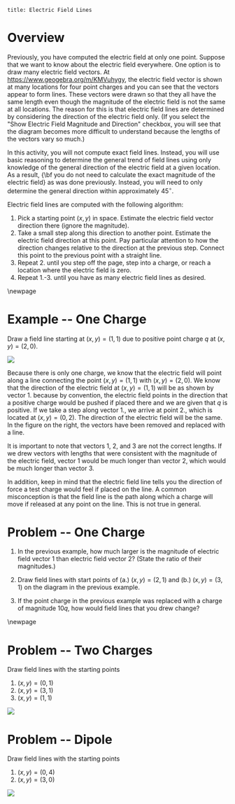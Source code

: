 ```mdextension
title: Electric Field Lines
```

# Overview

Previously, you have computed the electric field at only one point. Suppose that we want to know about the electric field everywhere. One option is to draw many electric field vectors. At  https://www.geogebra.org/m/KMVuhygy, the electric field vector is shown at many locations for four point charges and you can see that the vectors appear to form lines. These vectors were drawn so that they all have the same length even though the magnitude of the electric field is not the same at all locations. The reason for this is that electric field lines are determined by considering the direction of the electric field only. (If you select the "Show Electric Field Magnitude and Direction" checkbox, you will see that the diagram becomes more difficult to understand because the lengths of the vectors vary so much.)

In this activity, you will not compute exact field lines. Instead, you will use basic reasoning to determine the general trend of field lines using only knowledge of the general direction of the electric field at a given location. As a result, {\bf you do not need to calculate the exact magnitude of the electric field} as was done previously. Instead, you will need to only determine the general direction within approximately $45^{\circ}$.

Electric field lines are computed with the following algorithm:

1. Pick a starting point $(x,y)$ in space. Estimate the electric field vector direction there (ignore the magnitude).
2. Take a small step along this direction to another point. Estimate the electric field direction at this point. Pay particular attention to how the direction changes relative to the direction at the previous step. Connect this point to the previous point with a straight line.
3. Repeat 2. until you step off the page, step into a charge, or reach a location where the electric field is zero.
4. Repeat 1.-3. until you have as many electric field lines as desired.

\newpage

# Example -- One Charge

Draw a field line starting at $(x,y)=(1,1)$ due to positive point charge $q$ at $(x,y)=(2,0)$.

<img src="figures/Single_Charge.svg"/>

Because there is only one charge, we know that the electric field will point along a line connecting the point $(x,y)=(1,1)$ with $(x,y)=(2,0)$. We know that the direction of the electric field at $(x,y)=(1,1)$ will be as shown by vector 1. because by convention, the electric field points in the direction that a positive charge would be pushed if placed there and we are given that $q$ is positive. If we take a step along vector 1., we arrive at point 2., which is located at $(x,y)=(0,2)$. The direction of the electric field will be the same. In the figure on the right, the vectors have been removed and replaced with a line.

It is important to note that vectors 1, 2, and 3 are not the correct lengths. If we drew vectors with lengths that were consistent with the magnitude of the electric field, vector 1 would be much longer than vector 2, which would be much longer than vector 3.

In addition, keep in mind that the electric field line tells you the direction of force a test charge would feel if placed on the line. A common misconception is that the field line is the path along which a charge will move if released at any point on the line. This is not true in general.

# Problem -- One Charge

1. In the previous example, how much larger is the magnitude of electric field vector 1 than electric field vector 2? (State the ratio of their magnitudes.)

<div style="height:2em"/>

2. Draw field lines with start points of (a.) $(x,y)=(2,1)$ and (b.) $(x,y)=(3,1)$ on the diagram in the previous example.

3. If the point charge in the previous example was replaced with a charge of magnitude $10q$, how would field lines that you drew change?

\newpage

# Problem -- Two Charges

Draw field lines with the starting points
1. $(x,y)=(0,1)$
2. $(x,y)=(3,1)$
3. $(x,y)=(1,1)$

<img src="figures/Two_Positive_Charges.svg"/>

# Problem -- Dipole

Draw field lines with the starting points

1. $(x,y)=(0,4)$
2. $(x,y)=(3,0)$

<img src="figures/Dipole.svg"/>

